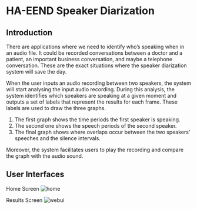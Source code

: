 # HA-EEND Speaker Diarization

##  Introduction
There are applications where we need to identify who’s speaking when in an audio file. It could be recorded conversations between a doctor and a patient, an important business conversation, and maybe a telephone conversation. These are the exact situations where the speaker diarization system will save the day.  

When the user inputs an audio recording between two speakers, the system will start analysing the input audio recording. During this analysis, the system identifies which speakers are speaking at a given moment and outputs a set of labels that represent the results for each frame. These labels are used to draw the three graphs. 
1. The first graph shows the time periods the first speaker is speaking. 
2. The second one shows the speech periods of the second speaker. 
3. The final graph shows where overlaps occur between the two speakers’ speeches and the silence intervals. 

Moreover, the system facilitates users to play the recording and compare the graph with the audio sound.

## User Interfaces

Home Screen
![home](https://user-images.githubusercontent.com/47107946/165710554-39747943-153c-4977-8d09-80b7cc8da809.png)

Results Screen
![webui](https://user-images.githubusercontent.com/47107946/165710610-c503905f-3dc0-4478-8bb3-e025a523793d.png)
